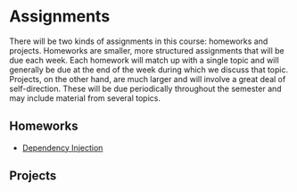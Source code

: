 # Assignments

There will be two kinds of assignments in this course: homeworks and projects.
Homeworks are smaller, more structured assignments that will be due each week.
Each homework will match up with a single topic and will generally be due at the
end of the week during which we discuss that topic. Projects, on the other hand,
are much larger and will involve a great deal of self-direction. These will be
due periodically throughout the semester and may include material from several
topics.

## Homeworks

  * [Dependency Injection](/topics/dependency-injection/assignment/)

## Projects
